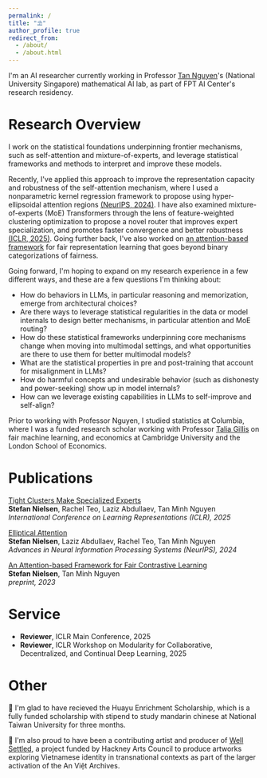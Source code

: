 ```yaml
---
permalink: /
title: "⛱"
author_profile: true
redirect_from: 
  - /about/
  - /about.html
---
```


I'm an AI researcher currently working in Professor [Tan Nguyen](https://tanmnguyen89.github.io/)'s (National University Singapore) mathematical AI lab, as part of FPT AI Center's research residency. 

# Research Overview

I work on the statistical foundations underpinning frontier mechanisms, such as self-attention and mixture-of-experts, and leverage statistical frameworks and methods to interpret and improve these models.

Recently, I've applied this approach to improve the representation capacity and robustness of the self-attention mechanism, where I used a nonparametric kernel regression framework to propose using hyper-ellipsoidal attention regions [(NeurIPS, 2024)](https://arxiv.org/pdf/2406.13770). I have also examined mixture-of-experts (MoE) Transformers through the lens of feature-weighted clustering optimization to propose a novel router that improves expert specialization, and promotes faster convergence and better robustness [(ICLR, 2025)](https://openreview.net/pdf?id=Pu3c0209cx). Going further back, I've also worked on [an attention-based framework](https://arxiv.org/abs/2411.14765) for fair representation learning that goes beyond binary categorizations of fairness.

Going forward, I'm hoping to expand on my research experience in a few different ways, and these are a few questions I'm thinking about:

- How do behaviors in LLMs, in particular reasoning and memorization, emerge from architectural choices?
- Are there ways to leverage statistical regularities in the data or model internals to design better mechanisms, in particular attention and MoE routing?
- How do these statistical frameworks underpinning core mechanisms change when moving into multimodal settings, and what opportunities are there to use them for better multimodal models?
- What are the statistical properties in pre and post-training that account for misalignment in LLMs?
- How do harmful concepts and undesirable behavior (such as dishonesty and power-seeking) show up in model internals?
- How can we leverage existing capabilities in LLMs to self-improve and self-align?

Prior to working with Professor Nguyen, I studied statistics at Columbia, where I was a funded research scholar working with Professor [Talia Gillis](https://www.law.columbia.edu/faculty/talia-gillis) on fair machine learning, and economics at Cambridge University and the London School of Economics.


<!-- I study the **statistical foundations of frontier models**, in particular Transformers, where I aim to leverage theoretical frameworks to understand, interpret, and improve these models.  -->

<!-- My research perspective is that frontier models and mechanisms may change, but the underlying mathematical principles that enable learning are (more) constant, and so through understanding the foundations are we well positioned to make consistent and lasting improvements to deep learning, no matter how the field continues to evolve.  -->

<!-- Recently, I've applied this approach to improve the representation capacity and robustness of the self-attention mechanism, where I used a nonparametric kernel regression framework to propose using hyper-ellipsoidal attention regions [(NeurIPS, 2024)](https://arxiv.org/pdf/2406.13770). I have also examined mixture-of-experts (MoE) Transformers through the lens of feature-weighted clustering optimization to propose a novel router that improves expert specialization, and promotes faster convergence and better robustness [(ICLR, 2025)](https://openreview.net/pdf?id=Pu3c0209cx). Going further back, I've also worked on [an attention-based framework](https://arxiv.org/abs/2411.14765) for fair representation learning that goes beyond binary categorizations of fairness. -->

<!-- For future directions, I'm hoping to build on my research experience towards looking at statistically grounded approaches to **finetune** and **merge** LLMs, as well as how to how to **align** and **mechanistically interpret** them.  -->


<!-- For future directions, I'm hoping to expand my research experience, that has predominantly centered on model-driven pretraining approaches, towards also including in-context learning, finetuning, and model merging. I also have a growing interest in alignment and mechanistic interpretability. Regardless of the direction, however, I hope to conduct research that leverages rigorous, statistical frameworks. -->


# Publications

[Tight Clusters Make Specialized Experts](https://openreview.net/pdf?id=Pu3c0209cx) \
**Stefan Nielsen**, Rachel Teo, Laziz Abdullaev, Tan Minh Nguyen \
*International Conference on Learning Representations (ICLR), 2025*

[Elliptical Attention](https://arxiv.org/pdf/2406.13770) \
**Stefan Nielsen**, Laziz Abdullaev, Rachel Teo, Tan Minh Nguyen \
*Advances in Neural Information Processing Systems (NeurIPS), 2024*

[An Attention-based Framework for Fair Contrastive Learning](https://arxiv.org/abs/2411.14765) \
**Stefan Nielsen**, Tan Minh Nguyen \
*preprint, 2023*

# Service
- **Reviewer**, ICLR Main Conference, 2025
- **Reviewer**, ICLR Workshop on Modularity for Collaborative, Decentralized, and Continual Deep Learning, 2025


# Other
📓 I'm glad to have recieved the Huayu Enrichment Scholarship, which is a fully funded scholarship with stipend to study mandarin chinese at National Taiwan University for three months.

🌱 I'm also proud to have been a contributing artist and producer of [Well Settled](https://www.britishcouncil.vn/cac-chuong-trinh/uk-vietnam-season-2023/projects/shared-heritage-vn/well-settled-activating-viet), a project funded by Hackney Arts Council to produce artworks exploring Vietnamese identity in transnational contexts as part of the larger activation of the An Việt Archives.